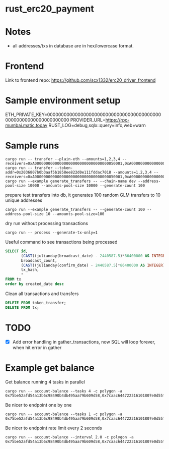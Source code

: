 # rust_erc20_payment

# Notes

* all addresses/txs in database are in hex/lowercase format. 

# Frontend

Link to frontend repo:
https://github.com/scx1332/erc20_driver_frontend

# Sample environment setup

ETH_PRIVATE_KEY=0000000000000000000000000000000000000000000000000000000000000000
PROVIDER_URL=https://rpc-mumbai.matic.today
RUST_LOG=debug,sqlx::query=info,web=warn

# Sample runs

```
cargo run -- transfer --plain-eth --amounts=1,2,3,4 --receivers=0xA000000000000000000000000000000000050001,0xA000000000000000000000000000000000050002,0xa000000000000000000000000000000000050003,0xa000000000000000000000000000000000050004
cargo run -- transfer --token-addr=0x2036807b0b3aaf5b1858ee822d0e111fddac7018 --amounts=1,2,3,4 --receivers=0xA000000000000000000000000000000000050001,0xA000000000000000000000000000000000050002,0xa000000000000000000000000000000000050003,0xa000000000000000000000000000000000050004
cargo run --example generate_transfers -- --chain-name dev --address-pool-size 10000 --amounts-pool-size 10000 --generate-count 100
```

prepare test transfers into db, it generates 100 random GLM transfers to 10 unique addresses

```cargo run --example generate_transfers -- --generate-count 100 --address-pool-size 10 --amounts-pool-size=100```

dry run without processing transactions

```cargo run -- process --generate-tx-only=1```

Useful command to see transactions being processed
```sql
SELECT id,
       (CAST((julianday(broadcast_date) - 2440587.5)*86400000 AS INTEGER) - CAST((julianday(created_date) - 2440587.5)*86400000 AS INTEGER)) / 1000.0 as broadcast_delay,
       broadcast_count,
       (CAST((julianday(confirm_date) - 2440587.5)*86400000 AS INTEGER) - CAST((julianday(broadcast_date) - 2440587.5)*86400000 AS INTEGER)) / 1000.0 as confirm_delay,
       tx_hash,
       *
FROM tx
order by created_date desc
```

Clean all transactions and transfers
```sql
DELETE FROM token_transfer;
DELETE FROM tx;
```

# TODO

- [x] Add error handling in gather_transactions, now SQL will loop forever, when hit error in gather

# Example get balance

Get balance running 4 tasks in parallel
```
cargo run -- account-balance --tasks 4 -c polygon -a 0x75be52afd54a13b6c98490b4db495aa79b609d58,0x7caac644722316101807e0d55f838f7851a97031,0x52a258ed593c793251a89bfd36cae158ee9fc4f8,0x04e2dc96afecdf72221882e1cee039cab4d443e0,0xa32a0edc623d86e623f58e7c4174023a80a67ddf,0x7cb53b925a79fb15c348fcfd9abcf2287854d33a,0x8cf88c473b6cb40b8d37cdd93e6c8118c14a6e60,0xa96d3f3e177687fb0b5f990d5c4000923b49430b,0x92fb36230b50a87a39ba3237c996caf5a39b230b,0x0c4d7a995aa9846ef25e1a347a8711c8b534b5a6,0x698076ae39e7e44bcd2bbe15f0486c8d44bb4e6f
```
Be nicer to endpoint one by one
```
cargo run -- account-balance --tasks 1 -c polygon -a 0x75be52afd54a13b6c98490b4db495aa79b609d58,0x7caac644722316101807e0d55f838f7851a97031,0x52a258ed593c793251a89bfd36cae158ee9fc4f8,0x04e2dc96afecdf72221882e1cee039cab4d443e0,0xa32a0edc623d86e623f58e7c4174023a80a67ddf,0x7cb53b925a79fb15c348fcfd9abcf2287854d33a,0x8cf88c473b6cb40b8d37cdd93e6c8118c14a6e60,0xa96d3f3e177687fb0b5f990d5c4000923b49430b,0x92fb36230b50a87a39ba3237c996caf5a39b230b,0x0c4d7a995aa9846ef25e1a347a8711c8b534b5a6,0x698076ae39e7e44bcd2bbe15f0486c8d44bb4e6f
```
Be nicer to endpoint rate limit every 2 seconds
```
cargo run -- account-balance --interval 2.0 -c polygon -a 0x75be52afd54a13b6c98490b4db495aa79b609d58,0x7caac644722316101807e0d55f838f7851a97031,0x52a258ed593c793251a89bfd36cae158ee9fc4f8,0x04e2dc96afecdf72221882e1cee039cab4d443e0,0xa32a0edc623d86e623f58e7c4174023a80a67ddf,0x7cb53b925a79fb15c348fcfd9abcf2287854d33a,0x8cf88c473b6cb40b8d37cdd93e6c8118c14a6e60,0xa96d3f3e177687fb0b5f990d5c4000923b49430b,0x92fb36230b50a87a39ba3237c996caf5a39b230b,0x0c4d7a995aa9846ef25e1a347a8711c8b534b5a6,0x698076ae39e7e44bcd2bbe15f0486c8d44bb4e6f
```
